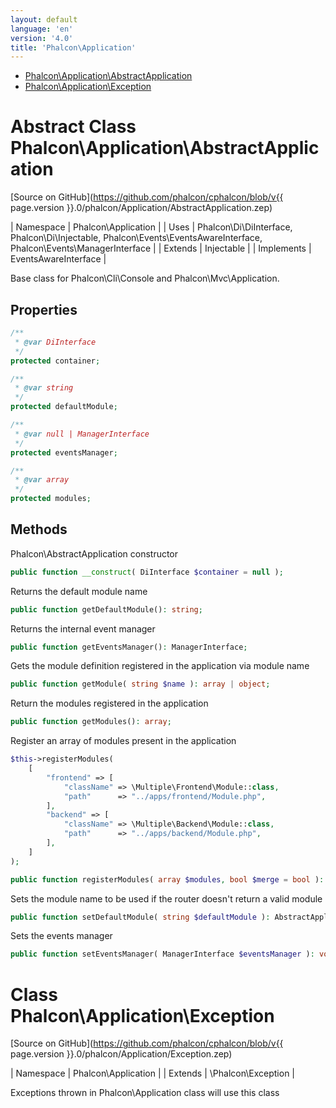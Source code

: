 ```yaml
---
layout: default
language: 'en'
version: '4.0'
title: 'Phalcon\Application'
---
```


* [Phalcon\Application\AbstractApplication](#application-abstractapplication)
* [Phalcon\Application\Exception](#application-exception)

<h1 id="application-abstractapplication">Abstract Class Phalcon\Application\AbstractApplication</h1>

[Source on GitHub](https://github.com/phalcon/cphalcon/blob/v{{ page.version }}.0/phalcon/Application/AbstractApplication.zep)

| Namespace  | Phalcon\Application |
| Uses       | Phalcon\Di\DiInterface, Phalcon\Di\Injectable, Phalcon\Events\EventsAwareInterface, Phalcon\Events\ManagerInterface |
| Extends    | Injectable |
| Implements | EventsAwareInterface |

Base class for Phalcon\Cli\Console and Phalcon\Mvc\Application.


## Properties
```php
/**
 * @var DiInterface
 */
protected container;

/**
 * @var string
 */
protected defaultModule;

/**
 * @var null | ManagerInterface
 */
protected eventsManager;

/**
 * @var array
 */
protected modules;

```

## Methods

Phalcon\AbstractApplication constructor
```php
public function __construct( DiInterface $container = null );
```

Returns the default module name
```php
public function getDefaultModule(): string;
```

Returns the internal event manager
```php
public function getEventsManager(): ManagerInterface;
```

Gets the module definition registered in the application via module name
```php
public function getModule( string $name ): array | object;
```

Return the modules registered in the application
```php
public function getModules(): array;
```

Register an array of modules present in the application

```php
$this->registerModules(
    [
        "frontend" => [
            "className" => \Multiple\Frontend\Module::class,
            "path"      => "../apps/frontend/Module.php",
        ],
        "backend" => [
            "className" => \Multiple\Backend\Module::class,
            "path"      => "../apps/backend/Module.php",
        ],
    ]
);
```
```php
public function registerModules( array $modules, bool $merge = bool ): AbstractApplication;
```

Sets the module name to be used if the router doesn't return a valid module
```php
public function setDefaultModule( string $defaultModule ): AbstractApplication;
```

Sets the events manager
```php
public function setEventsManager( ManagerInterface $eventsManager ): void;
```



<h1 id="application-exception">Class Phalcon\Application\Exception</h1>

[Source on GitHub](https://github.com/phalcon/cphalcon/blob/v{{ page.version }}.0/phalcon/Application/Exception.zep)

| Namespace  | Phalcon\Application |
| Extends    | \Phalcon\Exception |

Exceptions thrown in Phalcon\Application class will use this class

